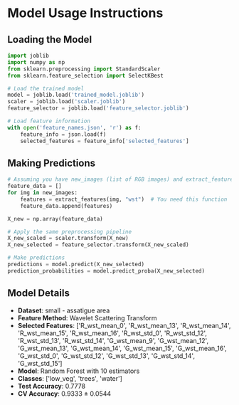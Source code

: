 # Model Usage Instructions

## Loading the Model
```python
import joblib
import numpy as np
from sklearn.preprocessing import StandardScaler
from sklearn.feature_selection import SelectKBest

# Load the trained model
model = joblib.load('trained_model.joblib')
scaler = joblib.load('scaler.joblib')
feature_selector = joblib.load('feature_selector.joblib')

# Load feature information
with open('feature_names.json', 'r') as f:
    feature_info = json.load(f)
    selected_features = feature_info['selected_features']
```

## Making Predictions
```python
# Assuming you have new_images (list of RGB images) and extract_features function
feature_data = []
for img in new_images:
    features = extract_features(img, "wst")  # You need this function
    feature_data.append(features)

X_new = np.array(feature_data)

# Apply the same preprocessing pipeline
X_new_scaled = scaler.transform(X_new)
X_new_selected = feature_selector.transform(X_new_scaled)

# Make predictions
predictions = model.predict(X_new_selected)
prediction_probabilities = model.predict_proba(X_new_selected)
```

## Model Details
- **Dataset**: small - assatigue area
- **Feature Method**: Wavelet Scattering Transform
- **Selected Features**: ['R_wst_mean_0', 'R_wst_mean_13', 'R_wst_mean_14', 'R_wst_mean_15', 'R_wst_mean_16', 'R_wst_std_0', 'R_wst_std_12', 'R_wst_std_13', 'R_wst_std_14', 'G_wst_mean_9', 'G_wst_mean_12', 'G_wst_mean_13', 'G_wst_mean_14', 'G_wst_mean_15', 'G_wst_mean_16', 'G_wst_std_0', 'G_wst_std_12', 'G_wst_std_13', 'G_wst_std_14', 'G_wst_std_15']
- **Model**: Random Forest with 10 estimators
- **Classes**: ['low_veg', 'trees', 'water']
- **Test Accuracy**: 0.7778
- **CV Accuracy**: 0.9333 ± 0.0544
